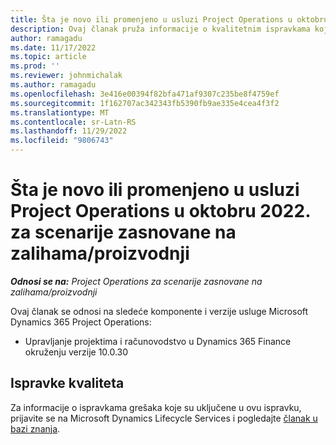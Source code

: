 ```yaml
---
title: Šta je novo ili promenjeno u usluzi Project Operations u oktobru 2022. za scenarije zasnovane na zalihama/proizvodnji
description: Ovaj članak pruža informacije o kvalitetnim ispravkama koje su dostupne u izdanju korporacije Microsoft Dynamics 365 Project Operations u oktobru 2022.
author: ramagadu
ms.date: 11/17/2022
ms.topic: article
ms.prod: ''
ms.reviewer: johnmichalak
ms.author: ramagadu
ms.openlocfilehash: 3e416e00394f82bfa471af9307c235be8f4759ef
ms.sourcegitcommit: 1f162707ac342343fb5390fb9ae335e4cea4f3f2
ms.translationtype: MT
ms.contentlocale: sr-Latn-RS
ms.lasthandoff: 11/29/2022
ms.locfileid: "9806743"
---
```

# <a name="whats-new-or-changed-in-project-operations-october-2022-for-stockedproduction-based-scenarios"></a>Šta je novo ili promenjeno u usluzi Project Operations u oktobru 2022. za scenarije zasnovane na zalihama/proizvodnji

_**Odnosi se na:** Project Operations za scenarije zasnovane na zalihama/proizvodnji_

Ovaj članak se odnosi na sledeće komponente i verzije usluge Microsoft Dynamics 365 Project Operations:

- Upravljanje projektima i računovodstvo u Dynamics 365 Finance okruženju verzije 10.0.30

## <a name="quality-updates"></a>Ispravke kvaliteta

Za informacije o ispravkama grešaka koje su uključene u ovu ispravku, prijavite se na Microsoft Dynamics Lifecycle Services i pogledajte [članak u bazi znanja](https://fix.lcs.dynamics.com/Issue/Details?bugId=745468).